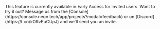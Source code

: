 <Admonition type="comingSoon" title="Early Access">
This feature is currently available in Early Access for invited users. Want to try it out? Message us from the [Console](https://console.neon.tech/app/projects?modal=feedback) or on [Discord](https://t.co/kORvEuCUpJ) and we'll send you an invite.
</Admonition>
